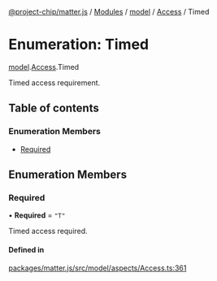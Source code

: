 [@project-chip/matter.js](../README.md) / [Modules](../modules.md) / [model](../modules/model.md) / [Access](../modules/model.Access.md) / Timed

# Enumeration: Timed

[model](../modules/model.md).[Access](../modules/model.Access.md).Timed

Timed access requirement.

## Table of contents

### Enumeration Members

- [Required](model.Access.Timed.md#required)

## Enumeration Members

### Required

• **Required** = ``"T"``

Timed access required.

#### Defined in

[packages/matter.js/src/model/aspects/Access.ts:361](https://github.com/project-chip/matter.js/blob/0c058ae17fdba4c0b89b8b13c309011d51782299/packages/matter.js/src/model/aspects/Access.ts#L361)
